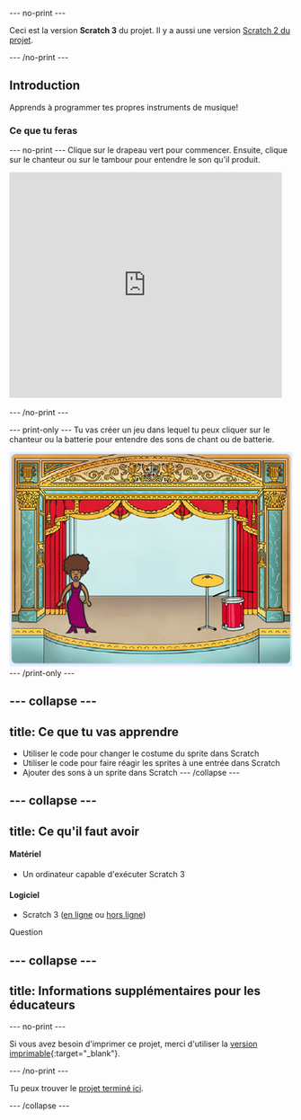 --- no-print ---

Ceci est la version **Scratch 3** du projet. Il y a aussi une version [Scratch 2 du projet](https://projects.raspberrypi.org/fr-FR/projects/rock-band-scratch2).

--- /no-print ---

## Introduction

Apprends à programmer tes propres instruments de musique!

### Ce que tu feras

--- no-print --- Clique sur le drapeau vert pour commencer. Ensuite, clique sur le chanteur ou sur le tambour pour entendre le son qu'il produit.

<div class="scratch-preview">
  <iframe allowtransparency="true" width="485" height="402" src="https://scratch.mit.edu/projects/embed/276872220/?autostart=false" frameborder="0" scrolling="no"></iframe>
</div>

--- /no-print ---

--- print-only --- Tu vas créer un jeu dans lequel tu peux cliquer sur le chanteur ou la batterie pour entendre des sons de chant ou de batterie.

![capture d'écran du jeu](images/demo.png) --- /print-only ---

--- collapse ---
---
title: Ce que tu vas apprendre
---

+ Utiliser le code pour changer le costume du sprite dans Scratch
+ Utiliser le code pour faire réagir les sprites à une entrée dans Scratch
+ Ajouter des sons à un sprite dans Scratch --- /collapse ---

--- collapse ---
---
title: Ce qu'il faut avoir
---

#### Matériel

+ Un ordinateur capable d'exécuter Scratch 3

#### Logiciel

+ Scratch 3 ([en ligne](http://rpf.io/scratchon) ou [hors ligne](http://rpf.io/scratchoff))

Question

--- collapse ---
---
title: Informations supplémentaires pour les éducateurs
---

--- no-print ---

Si vous avez besoin d'imprimer ce projet, merci d'utiliser la [version imprimable](https://projects.raspberrypi.org/fr-FR/projects/rock-band/print){:target="_blank"}.

--- /no-print ---

Tu peux trouver le [projet terminé ici](http://rpf.io/p/fr-FR/rock-band-get).

--- /collapse ---